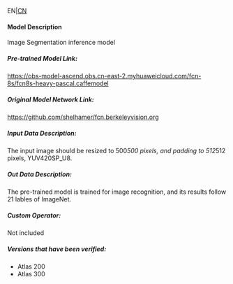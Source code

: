 EN|[CN](README.osc.md)
#### Model Description

Image Segmentation inference model

##### Pre-trained Model Link:
https://obs-model-ascend.obs.cn-east-2.myhuaweicloud.com/fcn-8s/fcn8s-heavy-pascal.caffemodel

##### Original Model Network Link:
https://github.com/shelhamer/fcn.berkeleyvision.org

##### Input Data Description:

The input image should be resized to 500*500 pixels, and padding to 512*512 pixels, YUV420SP_U8.

##### Out Data Description:

The pre-trained model is trained for image recognition, and its results follow 21 lables of ImageNet.

##### Custom Operator:

Not included

##### Versions that have been verified: 

- Atlas 200
- Atlas 300

